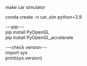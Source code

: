make car simulator


conda create -n car_sim python=3.9


---pip---  
pip install PyOpenGL  
pip install PyOpenGL_accelerate  

---check version---  
import sys  
print(sys.version)  